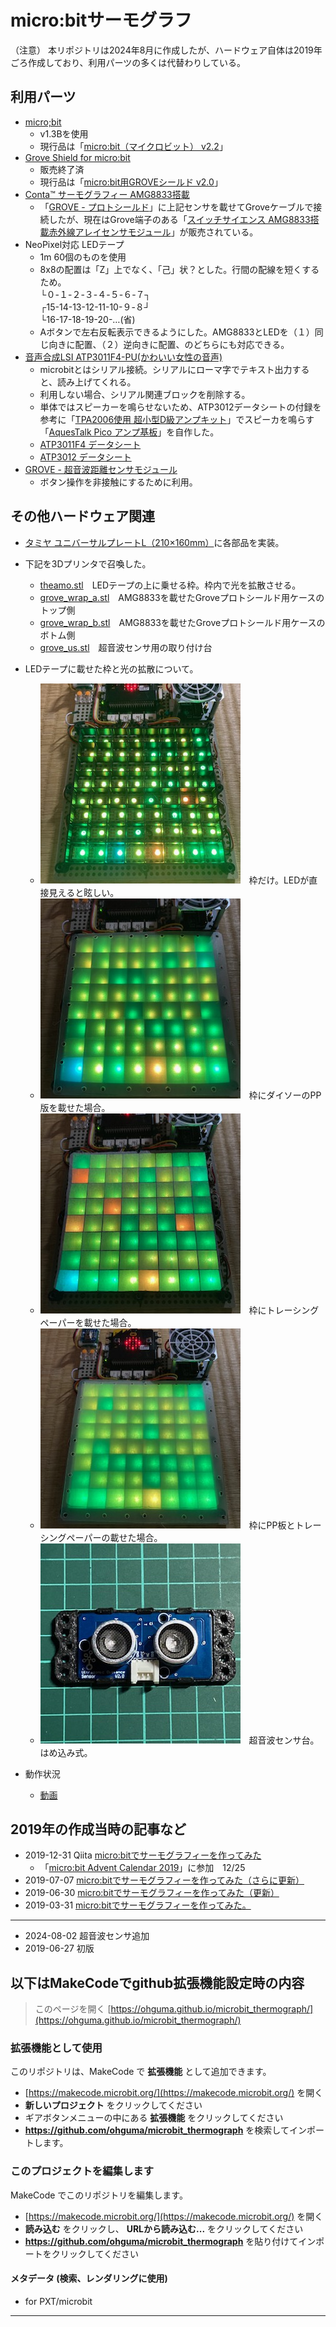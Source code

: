 # micro:bitサーモグラフ

（注意）
本リポジトリは2024年8月に作成したが、ハードウェア自体は2019年ごろ作成しており、利用パーツの多くは代替わりしている。

## 利用パーツ

-  [micro;bit](https://microbit.org/ja/)
    - v1.3Bを使用
    - 現行品は「[micro:bit（マイクロビット） v2.2](https://www.switch-science.com/products/7952)」
- [Grove Shield for micro:bit](https://www.switch-science.com/products/3497/)
    - 販売終了済
    - 現行品は「[micro:bit用GROVEシールド v2.0](https://www.switch-science.com/products/5434?)」
- [Conta™ サーモグラフィー AMG8833搭載](https://www.switch-science.com/products/3395)
    - 「[GROVE - プロトシールド](https://www.switch-science.com/products/799)」に上記センサを載せてGroveケーブルで接続したが、現在はGrove端子のある「[スイッチサイエンス AMG8833搭載赤外線アレイセンサモジュール](https://www.switch-science.com/products/9340)」が販売されている。
- NeoPixel対応 LEDテープ
    - 1m 60個のものを使用
    - 8x8の配置は「Z」上でなく、「己」状？とした。行間の配線を短くするため。\
    └０-１-２-３-４-５-６-７┐\
    ┌15-14-13-12-11-10-９-８┘\
    └16-17-18-19-20-…(省)
    - Aボタンで左右反転表示できるようにした。AMG8833とLEDを（１）同じ向きに配置、（２）逆向きに配置、のどちらにも対応できる。
- [音声合成LSI ATP3011F4-PU(かわいい女性の音声)](https://akizukidenshi.com/catalog/g/g105665/)
    - microbitとはシリアル接続。シリアルにローマ字でテキスト出力すると、読み上げてくれる。
    - 利用しない場合、シリアル関連ブロックを削除する。
    - 単体ではスピーカーを鳴らせないため、ATP3012データシートの付録を参考に「[TPA2006使用 超小型D級アンプキット](https://akizukidenshi.com/catalog/g/g108161/)」でスピーカを鳴らす「[AquesTalk Pico アンプ基板](https://github.com/ohguma/aquestalk_pico_amp)」を自作した。
    - [ATP3011F4 データシート](https://akizukidenshi.com/goodsaffix/atp3011f4_datasheet.pdf)
    - [ATP3012 データシート](https://akizukidenshi.com/goodsaffix/atp3012_datasheet.pdf)
- [GROVE - 超音波距離センサモジュール](https://www.switch-science.com/products/1383)
    - ボタン操作を非接触にするために利用。

## その他ハードウェア関連
- [タミヤ ユニバーサルプレートL（210×160mm）](https://www.tamiya.com/japan/products/70172/index.html)に各部品を実装。
- 下記を3Dプリンタで召喚した。
    - [theamo.stl](cad/theamo.stl)　LEDテープの上に乗せる枠。枠内で光を拡散させる。
    - [grove_wrap_a.stl](cad/grove_wrap_a.stl)　AMG8833を載せたGroveプロトシールド用ケースのトップ側
    - [grove_wrap_b.stl](cad/grove_wrap_b.stl)　AMG8833を載せたGroveプロトシールド用ケースのボトム側
    - [grove_us.stl](cad/grove_us.stl)　超音波センサ用の取り付け台

- LEDテープに載せた枠と光の拡散について。
    - <img src="document/IMG_5785.jpg">　枠だけ。LEDが直接見えると眩しい。 
    - <img src="document/IMG_5786.jpg">　枠にダイソーのPP版を載せた場合。
    - <img src="document/IMG_5787.jpg">　枠にトレーシングペーパーを載せた場合。
    - <img src="document/IMG_5788.jpg">　枠にPP板とトレーシングペーパーの載せた場合。
    - <img src="document/IMG_5827.jpg">　超音波センサ台。はめ込み式。

- 動作状況
    - [動画](./document/talk_demo.mov)


## 2019年の作成当時の記事など
- 2019-12-31 Qiita 
 [micro:bitでサーモグラフィーを作ってみた](https://qiita.com/ohguma/items/40993b96a3e80dcb14a0)
    - 「[micro:bit Advent Calendar 2019](https://qiita.com/advent-calendar/2019/microbit)」に参加　12/25
- 2019-07-07 [micro:bitでサーモグラフィーを作ってみた（さらに更新）](https://ohguma.hatenablog.com/entry/2019/07/07/080131)
- 2019-06-30 [micro:bitでサーモグラフィーを作ってみた（更新）](hhttps://ohguma.hatenablog.com/entry/2019/06/30/215628)
- 2019-03-31 [micro:bitでサーモグラフィーを作ってみた。](https://ohguma.hatenablog.com/entry/2019/03/31/104407)

----

- 2024-08-02 超音波センサ追加
- 2019-06-27 初版




## 以下はMakeCodeでgithub拡張機能設定時の内容

> このページを開く [https://ohguma.github.io/microbit_thermograph/](https://ohguma.github.io/microbit_thermograph/)

### 拡張機能として使用

このリポジトリは、MakeCode で **拡張機能** として追加できます。

* [https://makecode.microbit.org/](https://makecode.microbit.org/) を開く
* **新しいプロジェクト** をクリックしてください
* ギアボタンメニューの中にある **拡張機能** をクリックしてください
* **https://github.com/ohguma/microbit_thermograph** を検索してインポートします。

### このプロジェクトを編集します

MakeCode でこのリポジトリを編集します。

* [https://makecode.microbit.org/](https://makecode.microbit.org/) を開く
* **読み込む** をクリックし、 **URLから読み込む...** をクリックしてください
* **https://github.com/ohguma/microbit_thermograph** を貼り付けてインポートをクリックしてください

#### メタデータ (検索、レンダリングに使用)

* for PXT/microbit
<script src="https://makecode.com/gh-pages-embed.js"></script><script>makeCodeRender("{{ site.makecode.home_url }}", "{{ site.github.owner_name }}/{{ site.github.repository_name }}");</script>

----
